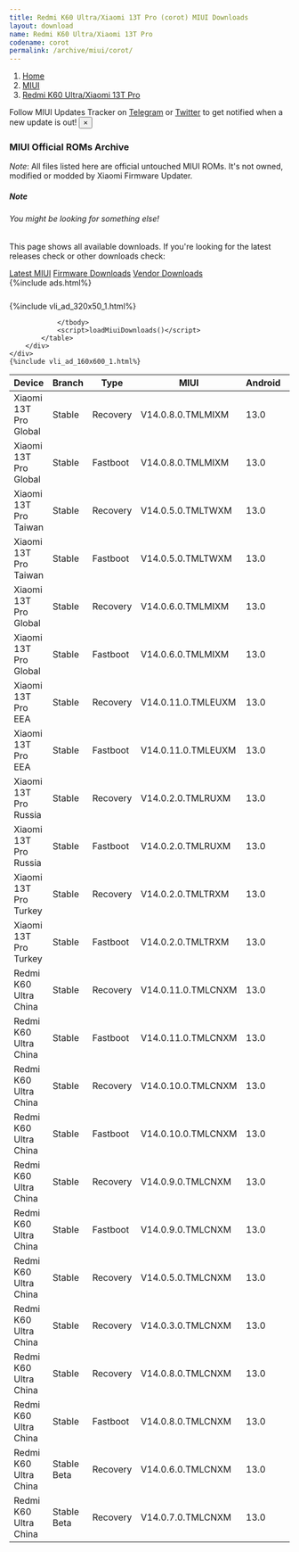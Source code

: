 ```yaml
---
title: Redmi K60 Ultra/Xiaomi 13T Pro (corot) MIUI Downloads
layout: download
name: Redmi K60 Ultra/Xiaomi 13T Pro
codename: corot
permalink: /archive/miui/corot/
---
```

<nav aria-label="breadcrumb">
    <ol class="breadcrumb">
        <li class="breadcrumb-item"><a href="/">Home</a></li>
        <li class="breadcrumb-item"><a href="/miui/">MIUI</a></li>
        <li class="breadcrumb-item active" aria-current="page"><a href="/miui/corot/">Redmi K60 Ultra/Xiaomi 13T Pro</a></li>
    </ol>
</nav>
<div class="alert alert-primary alert-dismissible fade show" role="alert">
    Follow MIUI Updates Tracker on <a href="https://t.me/MIUIUpdatesTracker" class="alert-link">Telegram</a>
     or <a href="https://twitter.com/MiFwUpdater" class="alert-link">Twitter</a> to get notified when a new update is out!
    <button type="button" class="close" data-dismiss="alert" aria-label="Close">
        <span aria-hidden="true">&times;</span>
    </button>
</div>

### MIUI Official ROMs Archive
*Note*: All files listed here are official untouched MIUI ROMs. It's not owned, modified or modded by Xiaomi Firmware Updater.
<div class="card">
  <div class="card-body">
    <h5 class="card-title">Note</h5>
    <h6 class="card-subtitle mb-2 text-muted">You might be looking for something else!</h6>
    <p class="card-text">This page shows all available downloads.
     If you're looking for the latest releases check or other downloads check:</p>
    <a href="/miui/corot/" class="card-link">Latest MIUI</a>
    <a href="/firmware/corot/" class="card-link">Firmware Downloads</a>
    <a href="/vendor/corot/" class="card-link">Vendor Downloads</a>
  </div>
</div>
{%include ads.html%}
<div class="row justify-content-center">
    <div class="col-10">
        <div class="table-responsive-md" style="margin-top: 25px;">
            {%include vli_ad_320x50_1.html%}
            <table id="miui" class="display dt-responsive nowrap compact table table-striped table-hover table-sm">
                <thead class="thead-dark">
                    <tr>
                        <th data-ref="device">Device</th>
                        <th data-ref="branch">Branch</th>
                        <th data-ref="type">Type</th>
                        <th data-ref="miui">MIUI</th>
                        <th data-ref="android">Android</th>
                        <th data-ref="size">Size</th>
                        <th data-ref="size">Date</th>
                        <th data-ref="link">Link</th>
                    </tr>
                </thead>
                <tbody>
                <tr><td>Xiaomi 13T Pro Global</td><td>Stable</td><td>Recovery</td><td>V14.0.8.0.TMLMIXM</td><td>13.0</td><td>5.6 GB</td><td>2023-09-30</td><td><a href="/miui/corot/stable/V14.0.8.0.TMLMIXM/">Download</a></td></tr>
<tr><td>Xiaomi 13T Pro Global</td><td>Stable</td><td>Fastboot</td><td>V14.0.8.0.TMLMIXM</td><td>13.0</td><td>8.1 GB</td><td>2023-09-19</td><td><a href="/miui/corot/stable/V14.0.8.0.TMLMIXM/">Download</a></td></tr>
<tr><td>Xiaomi 13T Pro Taiwan</td><td>Stable</td><td>Recovery</td><td>V14.0.5.0.TMLTWXM</td><td>13.0</td><td>5.5 GB</td><td>2023-09-26</td><td><a href="/miui/corot/stable/V14.0.5.0.TMLTWXM/">Download</a></td></tr>
<tr><td>Xiaomi 13T Pro Taiwan</td><td>Stable</td><td>Fastboot</td><td>V14.0.5.0.TMLTWXM</td><td>13.0</td><td>6.8 GB</td><td>2023-09-13</td><td><a href="/miui/corot/stable/V14.0.5.0.TMLTWXM/">Download</a></td></tr>
<tr><td>Xiaomi 13T Pro Global</td><td>Stable</td><td>Recovery</td><td>V14.0.6.0.TMLMIXM</td><td>13.0</td><td>5.6 GB</td><td>2023-09-26</td><td><a href="/miui/corot/stable/V14.0.6.0.TMLMIXM/">Download</a></td></tr>
<tr><td>Xiaomi 13T Pro Global</td><td>Stable</td><td>Fastboot</td><td>V14.0.6.0.TMLMIXM</td><td>13.0</td><td>8.1 GB</td><td>2023-08-28</td><td><a href="/miui/corot/stable/V14.0.6.0.TMLMIXM/">Download</a></td></tr>
<tr><td>Xiaomi 13T Pro EEA</td><td>Stable</td><td>Recovery</td><td>V14.0.11.0.TMLEUXM</td><td>13.0</td><td>5.7 GB</td><td>2023-09-26</td><td><a href="/miui/corot/stable/V14.0.11.0.TMLEUXM/">Download</a></td></tr>
<tr><td>Xiaomi 13T Pro EEA</td><td>Stable</td><td>Fastboot</td><td>V14.0.11.0.TMLEUXM</td><td>13.0</td><td>7.6 GB</td><td>2023-09-22</td><td><a href="/miui/corot/stable/V14.0.11.0.TMLEUXM/">Download</a></td></tr>
<tr><td>Xiaomi 13T Pro Russia</td><td>Stable</td><td>Recovery</td><td>V14.0.2.0.TMLRUXM</td><td>13.0</td><td>5.5 GB</td><td>2023-09-26</td><td><a href="/miui/corot/stable/V14.0.2.0.TMLRUXM/">Download</a></td></tr>
<tr><td>Xiaomi 13T Pro Russia</td><td>Stable</td><td>Fastboot</td><td>V14.0.2.0.TMLRUXM</td><td>13.0</td><td>7.3 GB</td><td>2023-09-06</td><td><a href="/miui/corot/stable/V14.0.2.0.TMLRUXM/">Download</a></td></tr>
<tr><td>Xiaomi 13T Pro Turkey</td><td>Stable</td><td>Recovery</td><td>V14.0.2.0.TMLTRXM</td><td>13.0</td><td>5.5 GB</td><td>2023-09-26</td><td><a href="/miui/corot/stable/V14.0.2.0.TMLTRXM/">Download</a></td></tr>
<tr><td>Xiaomi 13T Pro Turkey</td><td>Stable</td><td>Fastboot</td><td>V14.0.2.0.TMLTRXM</td><td>13.0</td><td>7.1 GB</td><td>2023-08-21</td><td><a href="/miui/corot/stable/V14.0.2.0.TMLTRXM/">Download</a></td></tr>
<tr><td>Redmi K60 Ultra China</td><td>Stable</td><td>Recovery</td><td>V14.0.11.0.TMLCNXM</td><td>13.0</td><td>6.3 GB</td><td>2023-09-12</td><td><a href="/miui/corot/stable/V14.0.11.0.TMLCNXM/">Download</a></td></tr>
<tr><td>Redmi K60 Ultra China</td><td>Stable</td><td>Fastboot</td><td>V14.0.11.0.TMLCNXM</td><td>13.0</td><td>8.0 GB</td><td>2023-09-06</td><td><a href="/miui/corot/stable/V14.0.11.0.TMLCNXM/">Download</a></td></tr>
<tr><td>Redmi K60 Ultra China</td><td>Stable</td><td>Recovery</td><td>V14.0.10.0.TMLCNXM</td><td>13.0</td><td>6.3 GB</td><td>2023-09-05</td><td><a href="/miui/corot/stable/V14.0.10.0.TMLCNXM/">Download</a></td></tr>
<tr><td>Redmi K60 Ultra China</td><td>Stable</td><td>Fastboot</td><td>V14.0.10.0.TMLCNXM</td><td>13.0</td><td>7.9 GB</td><td>2023-08-29</td><td><a href="/miui/corot/stable/V14.0.10.0.TMLCNXM/">Download</a></td></tr>
<tr><td>Redmi K60 Ultra China</td><td>Stable</td><td>Recovery</td><td>V14.0.9.0.TMLCNXM</td><td>13.0</td><td>6.2 GB</td><td>2023-08-24</td><td><a href="/miui/corot/stable/V14.0.9.0.TMLCNXM/">Download</a></td></tr>
<tr><td>Redmi K60 Ultra China</td><td>Stable</td><td>Fastboot</td><td>V14.0.9.0.TMLCNXM</td><td>13.0</td><td>7.8 GB</td><td>2023-08-21</td><td><a href="/miui/corot/stable/V14.0.9.0.TMLCNXM/">Download</a></td></tr>
<tr><td>Redmi K60 Ultra China</td><td>Stable</td><td>Recovery</td><td>V14.0.5.0.TMLCNXM</td><td>13.0</td><td>6.3 GB</td><td>2023-08-15</td><td><a href="/miui/corot/stable/V14.0.5.0.TMLCNXM/">Download</a></td></tr>
<tr><td>Redmi K60 Ultra China</td><td>Stable</td><td>Recovery</td><td>V14.0.3.0.TMLCNXM</td><td>13.0</td><td>6.3 GB</td><td>2023-08-15</td><td><a href="/miui/corot/stable/V14.0.3.0.TMLCNXM/">Download</a></td></tr>
<tr><td>Redmi K60 Ultra China</td><td>Stable</td><td>Recovery</td><td>V14.0.8.0.TMLCNXM</td><td>13.0</td><td>6.3 GB</td><td>2023-08-15</td><td><a href="/miui/corot/stable/V14.0.8.0.TMLCNXM/">Download</a></td></tr>
<tr><td>Redmi K60 Ultra China</td><td>Stable</td><td>Fastboot</td><td>V14.0.8.0.TMLCNXM</td><td>13.0</td><td>7.9 GB</td><td>2023-08-10</td><td><a href="/miui/corot/stable/V14.0.8.0.TMLCNXM/">Download</a></td></tr>
<tr><td>Redmi K60 Ultra China</td><td>Stable Beta</td><td>Recovery</td><td>V14.0.6.0.TMLCNXM</td><td>13.0</td><td>6.3 GB</td><td>2023-08-15</td><td><a href="/miui/corot/stable beta/V14.0.6.0.TMLCNXM/">Download</a></td></tr>
<tr><td>Redmi K60 Ultra China</td><td>Stable Beta</td><td>Recovery</td><td>V14.0.7.0.TMLCNXM</td><td>13.0</td><td>6.3 GB</td><td>2023-08-15</td><td><a href="/miui/corot/stable beta/V14.0.7.0.TMLCNXM/">Download</a></td></tr>

                </tbody>
                <script>loadMiuiDownloads()</script>
            </table>
        </div>
    </div>
    {%include vli_ad_160x600_1.html%}
</div>
